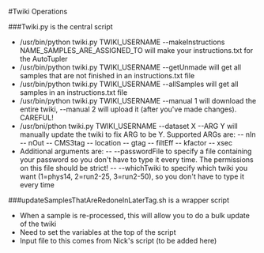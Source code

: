 #Twiki Operations

###Twiki.py is the central script
  - /usr/bin/python twiki.py TWIKI_USERNAME --makeInstructions NAME_SAMPLES_ARE_ASSIGNED_TO will make your instructions.txt for the AutoTupler
  - /usr/bin/python twiki.py TWIKI_USERNAME --getUnmade will get all samples that are not finished in an instructions.txt file 
  - /usr/bin/python twiki.py TWIKI_USERNAME --allSamples will get all samples in an instructions.txt file 
  - /usr/bin/python twiki.py TWIKI_USERNAME --manual 1 will download the entire twiki, --manual 2 will upload it (after you've made changes).  CAREFUL!
  - /usr/bni/pthon twiki.py TWIKI_USERNAME --dataset X --ARG Y will manually update the twiki to fix ARG to be Y.  Supported ARGs are:
    -- nIn
    -- nOut
    -- CMS3tag
    -- location
    -- gtag
    -- filtEff
    -- kfactor
    -- xsec
  - Additional arguments are:
    -- --passwordFile to specify a file containing your password so you don't have to type it every time.  The permissions on this file should be strict!
    -- --whichTwiki to specify which twiki you want (1=phys14, 2=run2-25, 3=run2-50), so you don't have to type it every time

###updateSamplesThatAreRedoneInLaterTag.sh is a wrapper script
  - When a sample is re-processed, this will allow you to do a bulk update of the twiki
  - Need to set the variables at the top of the script
  - Input file to this comes from Nick's script (to be added here)
